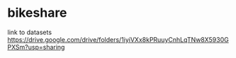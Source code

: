 # bikeshare

link to datasets https://drive.google.com/drive/folders/1iyiVXx8kPRuuyCnhLqTNw8X5930GPXSm?usp=sharing
